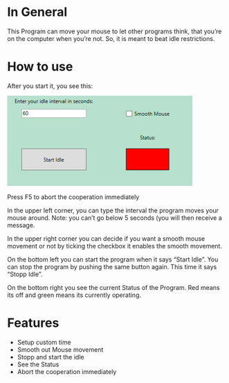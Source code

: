 # In General
This Program can move your mouse to let other programs think, that you’re on the computer when you’re not. So, it is meant to beat idle restrictions.
# How to use
After you start it, you see this:
 
![Alt Text](Example%20picture.PNG)

Press F5 to abort the cooperation immediately

In the upper left corner, you can type the interval the program moves your mouse around. Note: you can’t go below 5 seconds (you will then receive a message.

In the upper right corner you can decide if you want a smooth mouse movement or not by ticking the checkbox it enables the smooth movement.

On the bottom left you can start the program when it says “Start Idle”. You can stop the program by pushing the same button again. This time it says “Stopp Idle”.

On the bottom right you see the current Status of the Program. Red means its off and green means its currently operating.

# Features
-	Setup custom time
-	Smooth out Mouse movement
-	Stopp and start the idle
-	See the Status
-	Abort the cooperation immediately
